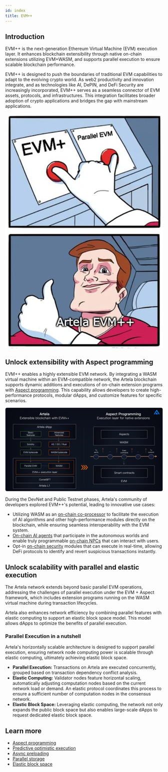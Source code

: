```yaml
---
id: index
title: EVM++
---
```


## Introduction

EVM++ is the next-generation Ethereum Virtual Machine (EVM) execution layer. It enhances blockchain extensibility through native on-chain extensions utilizing EVM+WASM, and supports parallel execution to ensure scalable blockchain performance.

EVM++ is designed to push the boundaries of traditional EVM capabilities to adapt to the evolving crypto world. As web2 productivity and innovation integrate, and as technologies like AI, DePIN, and DeFi Security are increasingly incorporated, EVM++ serves as a seamless connector of EVM assets, protocols, and infrastructures. This integration facilitates broader adoption of crypto applications and bridges the gap with mainstream applications.

![fifty_p](../img/evm++_1.png)

## Unlock extensibility with Aspect programming

EVM++ enables a highly extensible EVM network. By integrating a WASM virtual machine within an EVM-compatible network, the Artela blockchain supports dynamic additions and executions of on-chain extension programs with [Aspect programming](/main/Aspect-Programming/Aspect). This capability allows developers to create high-performance protocols, modular dApps, and customize features for specific scenarios.

![sss](../img/artela3.png)

During the DevNet and Public Testnet phases, Artela's community of developers explored EVM++'s potential, leading to innovative use cases:

- Utilizing WASM as an [on-chain co-processor](https://www.odaily.news/en/post/5191903) to facilitate the execution of AI algorithms and other high-performance modules directly on the blockchain, while ensuring seamless interoperability with the EVM system.
- [On-chain AI agents](https://github.com/cellulalifegame/Pac-Man-Artela-Aspect) that participate in the autonomous worlds and enable truly programmable [on-chain NPCs](https://artela.network/blog/aspect-case-on-chain-npc-for-autonomous-world-game) that can interact with users.
- Opt-in [on-chain security](https://artela.network/blog/eliminate-reentrancy-attacks-with-on-chain-runtime-protection) modules that can execute in real-time, allowing DeFi protocols to identify and revert suspicious transactions instantly.

## Unlock scalability with parallel and elastic execution

The Artela network extends beyond basic parallel EVM operations, addressing the challenges of parallel execution under the EVM + Aspect framework, which includes extension programs running on the WASM virtual machine during transaction lifecycles.

Artela also enhances network efficiency by combining parallel features with elastic computing to support an elastic block space model. This model allows dApps to optimize the benefits of parallel execution.

### **Parallel Execution** in a nutshell

Artela's horizontally scalable architecture is designed to support parallel execution, ensuring network node computing power is scalable through elastic computing, ultimately achieving elastic block space.

- **Parallel Execution:** Transactions on Artela are executed concurrently, grouped based on transaction dependency conflict analysis.
- **Elastic Computing:** Validator nodes feature horizontal scaling, automatically adjusting computation nodes based on the current network load or demand. An elastic protocol coordinates this process to ensure a sufficient number of computation nodes in the consensus network.
- **Elastic Block Space:** Leveraging elastic computing, the network not only expands the public block space but also enables large-scale dApps to request dedicated elastic block space.

## Learn more

- [Aspect programming](/main/Aspect-Programming/Aspect)
- [Predictive optimistic execution](/main/Artela-Blockchain/Predictive%20optimistic%20execution)
- [Async preloading](/main/Artela-Blockchain/Async%20preloading)
- [Parallel storage](/main/Artela-Blockchain/Parallel%20storage)
- [Elastic block space](/main/Artela-Blockchain/Elastic%20Block%20Space)
